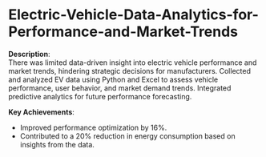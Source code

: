 # Electric-Vehicle-Data-Analytics-for-Performance-and-Market-Trends
**Description**:  
There was limited data-driven insight into electric vehicle performance and market trends, hindering strategic decisions for manufacturers. Collected and analyzed EV data using Python and Excel to assess vehicle performance, user behavior, and market demand trends. Integrated predictive analytics for future performance forecasting.

**Key Achievements**:
- Improved performance optimization by 16%.
- Contributed to a 20% reduction in energy consumption based on insights from the data.
